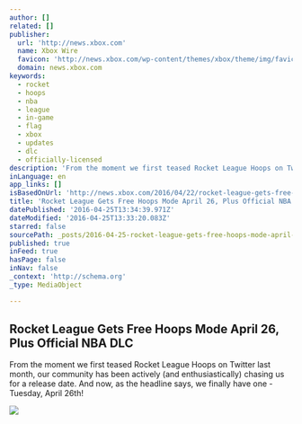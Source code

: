 ```yaml
---
author: []
related: []
publisher:
  url: 'http://news.xbox.com'
  name: Xbox Wire
  favicon: 'http://news.xbox.com/wp-content/themes/xbox/theme/img/favicons/favicon.ico'
  domain: news.xbox.com
keywords:
  - rocket
  - hoops
  - nba
  - league
  - in-game
  - flag
  - xbox
  - updates
  - dlc
  - officially-licensed
description: 'From the moment we first teased Rocket League Hoops on Twitter last month, our community has been actively (and enthusiastically) chasing us for a release date. And now, as the headline says, we finally have one - Tuesday, April 26th!'
inLanguage: en
app_links: []
isBasedOnUrl: 'http://news.xbox.com/2016/04/22/rocket-league-gets-free-hoops-mode-april-26-plus-official-nba-dlc/'
title: 'Rocket League Gets Free Hoops Mode April 26, Plus Official NBA DLC'
datePublished: '2016-04-25T13:34:39.971Z'
dateModified: '2016-04-25T13:33:20.083Z'
starred: false
sourcePath: _posts/2016-04-25-rocket-league-gets-free-hoops-mode-april-26-plus-official-n.md
published: true
inFeed: true
hasPage: false
inNav: false
_context: 'http://schema.org'
_type: MediaObject

---
```

<article style=""><h1>Rocket League Gets Free Hoops Mode April 26, Plus Official NBA DLC</h1><p>From the moment we first teased Rocket League Hoops on Twitter last month, our community has been actively (and enthusiastically) chasing us for a release date. And now, as the headline says, we finally have one - Tuesday, April 26th!</p><img src="http://news.xbox.com/wp-content/uploads/RLHoopsHERO-940x520.jpg" /></article>